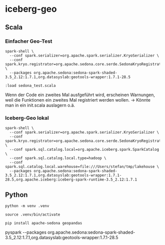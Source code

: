 # iceberg-geo

## Scala

### Einfacher Geo-Test

```
spark-shell \
  --conf spark.serializer=org.apache.spark.serializer.KryoSerializer \
  --conf spark.kryo.registrator=org.apache.sedona.core.serde.SedonaKryoRegistrator \
  --packages org.apache.sedona:sedona-spark-shaded-3.5_2.12:1.7.1,org.datasyslab:geotools-wrapper:1.7.1-28.5
```

```
:load sedona_test.scala
```

Wenn der Code ein zweites Mal ausfgeführt wird, erscheinen Warnungen, weil die Funktionen ein zweites Mal registriert werden wollen. -> Könnte man in ein init.scala auslagern o.ä.


### Iceberg-Geo lokal

```
spark-shell \
  --conf spark.serializer=org.apache.spark.serializer.KryoSerializer \
  --conf spark.kryo.registrator=org.apache.sedona.core.serde.SedonaKryoRegistrator \
  --conf spark.sql.catalog.local=org.apache.iceberg.spark.SparkCatalog \
  --conf spark.sql.catalog.local.type=hadoop \
  --conf spark.sql.catalog.local.warehouse=file:///Users/stefan/tmp/lakehouse \
  --packages org.apache.sedona:sedona-spark-shaded-3.5_2.12:1.7.1,org.datasyslab:geotools-wrapper:1.7.1-28.5,org.apache.iceberg:iceberg-spark-runtime-3.5_2.12:1.7.1
```



## Python

```
python -m venv .venv
```

```
source .venv/bin/activate
```

```
pip install apache-sedona geopandas
```

pyspark --packages org.apache.sedona:sedona-spark-shaded-3.5_2.12:1.7.1,org.datasyslab:geotools-wrapper:1.7.1-28.5
```

